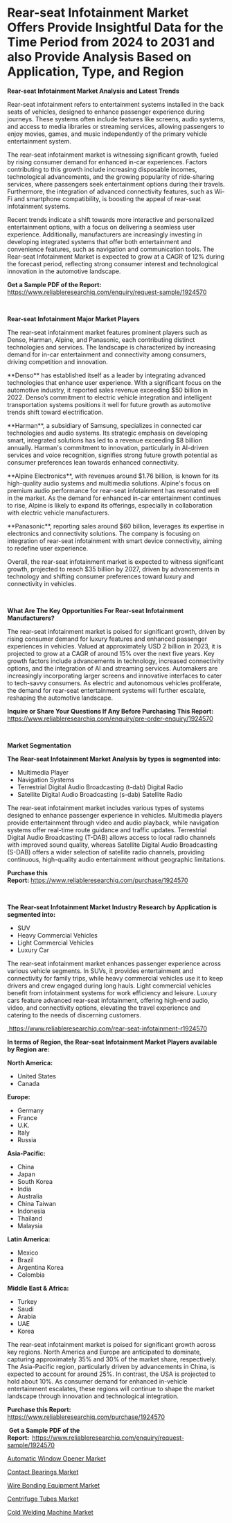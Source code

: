<p><h1>Rear-seat Infotainment Market Offers Provide Insightful Data for the Time Period from 2024 to 2031 and also Provide Analysis Based on Application, Type, and Region</h1></p><p><strong>Rear-seat Infotainment Market Analysis and Latest Trends</strong></p>
<p><p>Rear-seat infotainment refers to entertainment systems installed in the back seats of vehicles, designed to enhance passenger experience during journeys. These systems often include features like screens, audio systems, and access to media libraries or streaming services, allowing passengers to enjoy movies, games, and music independently of the primary vehicle entertainment system.</p><p>The rear-seat infotainment market is witnessing significant growth, fueled by rising consumer demand for enhanced in-car experiences. Factors contributing to this growth include increasing disposable incomes, technological advancements, and the growing popularity of ride-sharing services, where passengers seek entertainment options during their travels. Furthermore, the integration of advanced connectivity features, such as Wi-Fi and smartphone compatibility, is boosting the appeal of rear-seat infotainment systems.</p><p>Recent trends indicate a shift towards more interactive and personalized entertainment options, with a focus on delivering a seamless user experience. Additionally, manufacturers are increasingly investing in developing integrated systems that offer both entertainment and convenience features, such as navigation and communication tools. The Rear-seat Infotainment Market is expected to grow at a CAGR of 12% during the forecast period, reflecting strong consumer interest and technological innovation in the automotive landscape.</p></p>
<p><strong>Get a Sample PDF of the Report:&nbsp;</strong> <a href="https://www.reliableresearchiq.com/enquiry/request-sample/1924570?utm_campaign=1461&utm_medium=2&utm_source=Github&utm_content=ia&utm_term=24102024&utm_id=rear-seat-infotainment">https://www.reliableresearchiq.com/enquiry/request-sample/1924570</a></p>
<p>&nbsp;</p>
<p><strong>Rear-seat Infotainment Major Market Players</strong></p>
<p><p>The rear-seat infotainment market features prominent players such as Denso, Harman, Alpine, and Panasonic, each contributing distinct technologies and services. The landscape is characterized by increasing demand for in-car entertainment and connectivity among consumers, driving competition and innovation.</p><p>**Denso** has established itself as a leader by integrating advanced technologies that enhance user experience. With a significant focus on the automotive industry, it reported sales revenue exceeding $50 billion in 2022. Denso’s commitment to electric vehicle integration and intelligent transportation systems positions it well for future growth as automotive trends shift toward electrification.</p><p>**Harman**, a subsidiary of Samsung, specializes in connected car technologies and audio systems. Its strategic emphasis on developing smart, integrated solutions has led to a revenue exceeding $8 billion annually. Harman's commitment to innovation, particularly in AI-driven services and voice recognition, signifies strong future growth potential as consumer preferences lean towards enhanced connectivity.</p><p>**Alpine Electronics**, with revenues around $1.76 billion, is known for its high-quality audio systems and multimedia solutions. Alpine's focus on premium audio performance for rear-seat infotainment has resonated well in the market. As the demand for enhanced in-car entertainment continues to rise, Alpine is likely to expand its offerings, especially in collaboration with electric vehicle manufacturers.</p><p>**Panasonic**, reporting sales around $60 billion, leverages its expertise in electronics and connectivity solutions. The company is focusing on integration of rear-seat infotainment with smart device connectivity, aiming to redefine user experience. </p><p>Overall, the rear-seat infotainment market is expected to witness significant growth, projected to reach $35 billion by 2027, driven by advancements in technology and shifting consumer preferences toward luxury and connectivity in vehicles.</p></p>
<p>&nbsp;</p>
<p><strong>What Are The Key Opportunities For Rear-seat Infotainment Manufacturers?</strong></p>
<p><p>The rear-seat infotainment market is poised for significant growth, driven by rising consumer demand for luxury features and enhanced passenger experiences in vehicles. Valued at approximately USD 2 billion in 2023, it is projected to grow at a CAGR of around 15% over the next five years. Key growth factors include advancements in technology, increased connectivity options, and the integration of AI and streaming services. Automakers are increasingly incorporating larger screens and innovative interfaces to cater to tech-savvy consumers. As electric and autonomous vehicles proliferate, the demand for rear-seat entertainment systems will further escalate, reshaping the automotive landscape.</p></p>
<p><strong>Inquire or Share Your Questions If Any Before Purchasing This Report:</strong> <a href="https://www.reliableresearchiq.com/enquiry/pre-order-enquiry/1924570?utm_campaign=1461&utm_medium=2&utm_source=Github&utm_content=ia&utm_term=24102024&utm_id=rear-seat-infotainment">https://www.reliableresearchiq.com/enquiry/pre-order-enquiry/1924570</a></p>
<p>&nbsp;</p>
<p><strong>Market Segmentation</strong></p>
<p><strong>The Rear-seat Infotainment Market Analysis by types is segmented into:</strong></p>
<p><ul><li>Multimedia Player</li><li>Navigation Systems</li><li>Terrestrial Digital Audio Broadcasting (t-dab) Digital Radio</li><li>Satellite Digital Audio Broadcasting (s-dab) Satellite Radio</li></ul></p>
<p><p>The rear-seat infotainment market includes various types of systems designed to enhance passenger experience in vehicles. Multimedia players provide entertainment through video and audio playback, while navigation systems offer real-time route guidance and traffic updates. Terrestrial Digital Audio Broadcasting (T-DAB) allows access to local radio channels with improved sound quality, whereas Satellite Digital Audio Broadcasting (S-DAB) offers a wider selection of satellite radio channels, providing continuous, high-quality audio entertainment without geographic limitations.</p></p>
<p><strong>Purchase this Report:&nbsp;</strong><a href="https://www.reliableresearchiq.com/purchase/1924570?utm_campaign=1461&utm_medium=2&utm_source=Github&utm_content=ia&utm_term=24102024&utm_id=rear-seat-infotainment">https://www.reliableresearchiq.com/purchase/1924570</a></p>
<p>&nbsp;</p>
<p><strong>The Rear-seat Infotainment Market Industry Research by Application is segmented into:</strong></p>
<p><ul><li>SUV</li><li>Heavy Commercial Vehicles</li><li>Light Commercial Vehicles</li><li>Luxury Car</li></ul></p>
<p><p>The rear-seat infotainment market enhances passenger experience across various vehicle segments. In SUVs, it provides entertainment and connectivity for family trips, while heavy commercial vehicles use it to keep drivers and crew engaged during long hauls. Light commercial vehicles benefit from infotainment systems for work efficiency and leisure. Luxury cars feature advanced rear-seat infotainment, offering high-end audio, video, and connectivity options, elevating the travel experience and catering to the needs of discerning customers.</p></p>
<p><a href="https://www.reliableresearchiq.com/rear-seat-infotainment-r1924570?utm_campaign=1461&utm_medium=2&utm_source=Github&utm_content=ia&utm_term=24102024&utm_id=rear-seat-infotainment">&nbsp;https://www.reliableresearchiq.com/rear-seat-infotainment-r1924570</a></p>
<p><strong>In terms of Region, the Rear-seat Infotainment Market Players available by Region are:</strong></p>
<p>
    <p> <strong> North America: </strong>
        <ul>
            <li>United States</li>
            <li>Canada</li>
        </ul>
        </p> 
    <p> <strong> Europe: </strong>
        <ul>
            <li>Germany</li>
            <li>France</li>
            <li>U.K.</li>
            <li>Italy</li>
            <li>Russia</li>
        </ul>
        </p> 
    <p> <strong> Asia-Pacific: </strong>
        <ul>
            <li>China</li>
            <li>Japan</li>
            <li>South Korea</li>
            <li>India</li>
            <li>Australia</li>
            <li>China Taiwan</li>
            <li>Indonesia</li>
            <li>Thailand</li>
            <li>Malaysia</li>
        </ul>
        </p> 
    <p> <strong> Latin America: </strong>
        <ul>
            <li>Mexico</li>
            <li>Brazil</li>
            <li>Argentina Korea</li>
            <li>Colombia</li>
        </ul>
        </p> 
    <p> <strong> Middle East & Africa: </strong>
        <ul>
            <li>Turkey</li>
            <li>Saudi</li>
            <li>Arabia</li>
            <li>UAE</li>
            <li>Korea</li>
        </ul>
    </p>
    </p>
<p><p>The rear-seat infotainment market is poised for significant growth across key regions. North America and Europe are anticipated to dominate, capturing approximately 35% and 30% of the market share, respectively. The Asia-Pacific region, particularly driven by advancements in China, is expected to account for around 25%. In contrast, the USA is projected to hold about 10%. As consumer demand for enhanced in-vehicle entertainment escalates, these regions will continue to shape the market landscape through innovation and technological integration.</p></p>
<p><strong>Purchase this Report: </strong><a href="https://www.reliableresearchiq.com/purchase/1924570?utm_campaign=1461&utm_medium=2&utm_source=Github&utm_content=ia&utm_term=24102024&utm_id=rear-seat-infotainment">https://www.reliableresearchiq.com/purchase/1924570</a></p>
<p>&nbsp;<strong>Get a Sample PDF of the Report:&nbsp;&nbsp;</strong><a href="https://www.reliableresearchiq.com/enquiry/request-sample/1924570?utm_campaign=1461&utm_medium=2&utm_source=Github&utm_content=ia&utm_term=24102024&utm_id=rear-seat-infotainment">https://www.reliableresearchiq.com/enquiry/request-sample/1924570</a></p>
<p><strong></strong></p>
<p><p><a href="https://issuu.com/reportprime-2/docs/automatic-window-opener-market-size_47473d88f23b27?utm_campaign=1461&utm_medium=2&utm_source=Github&utm_content=ia&utm_term=24102024&utm_id=rear-seat-infotainment">Automatic Window Opener Market</a></p><p><a href="https://www.linkedin.com/pulse/contact-bearings-market-transformation-comparative-analysis-2024-2031-xwdke?utm_campaign=1461&utm_medium=2&utm_source=Github&utm_content=ia&utm_term=24102024&utm_id=rear-seat-infotainment">Contact Bearings Market</a></p><p><a href="https://github.com/seemagartingsvo/Market-Research-Report-List-1/blob/main/wire-bonding-equipment-market.md?utm_campaign=1461&utm_medium=2&utm_source=Github&utm_content=ia&utm_term=24102024&utm_id=rear-seat-infotainment">Wire Bonding Equipment Market</a></p><p><a href="https://issuu.com/reportprime-2/docs/centrifuge-tubes-market-size-2030.p_cdee24b3665125?utm_campaign=1461&utm_medium=2&utm_source=Github&utm_content=ia&utm_term=24102024&utm_id=rear-seat-infotainment">Centrifuge Tubes Market</a></p><p><a href="https://www.linkedin.com/pulse/global-cold-welding-machine-market-focus-product-type-advanced-tntye?utm_campaign=1461&utm_medium=2&utm_source=Github&utm_content=ia&utm_term=24102024&utm_id=rear-seat-infotainment">Cold Welding Machine Market</a></p></p>